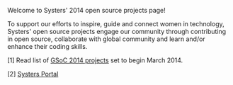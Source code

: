 Welcome to Systers' 2014 open source projects page!

To support our efforts to inspire, guide and connect women in technology, Systers' open source projects engage our community through contributing in open source, collaborate with global community and learn and/or enhance their coding skills.  

[1] Read list of [GSoC 2014 projects](Systers-GSoC-2014) set to begin March 2014.

[2] [Systers Portal](Systers-Portal) 



